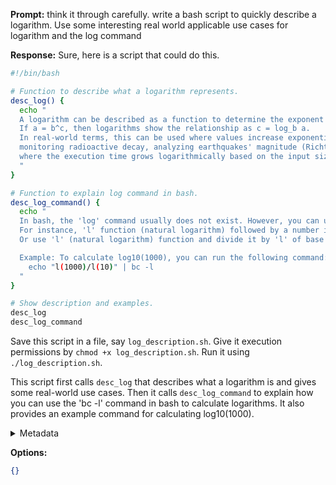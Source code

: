 **Prompt:**
think it through carefully. write a bash script to quickly describe a logarithm. Use some interesting real world applicable use cases for logarithm and the log command

**Response:**
Sure, here is a script that could do this.

```bash
#!/bin/bash

# Function to describe what a logarithm represents.
desc_log() {
  echo "
  A logarithm can be described as a function to determine the exponent or power to which a base number is raised to get another number. 
  If a = b^c, then logarithms show the relationship as c = log_b a. 
  In real-world terms, this can be used where values increase exponentially, such as in calculating compound interest, 
  monitoring radioactive decay, analyzing earthquakes' magnitude (Richter scale), or even in algorithms in computer science 
  where the execution time grows logarithmically based on the input size, like Binary Search.
  "
}

# Function to explain log command in bash.
desc_log_command() {
  echo "
  In bash, the 'log' command usually does not exist. However, you can use 'bc -l' command to calculate log of a number with any base.
  For instance, 'l' function (natural logarithm) followed by a number inside 'bc -l' gives you logarithm to the base e.
  Or use 'l' (natural logarithm) function and divide it by 'l' of base to get log with any base.

  Example: To calculate log10(1000), you can run the following command:
    echo "l(1000)/l(10)" | bc -l
  "
}

# Show description and examples.
desc_log
desc_log_command
```
Save this script in a file, say `log_description.sh`. Give it execution permissions by `chmod +x log_description.sh`. Run it using `./log_description.sh`.

This script first calls `desc_log` that describes what a logarithm is and gives some real-world use cases. Then it calls `desc_log_command` to explain how you can use the 'bc -l' command in bash to calculate logarithms. It also provides an example command for calculating log10(1000).

<details><summary>Metadata</summary>

- Duration: 28174 ms
- Datetime: 2023-08-20T15:31:18.903525
- Model: gpt-4-0613

</details>

**Options:**
```json
{}
```

